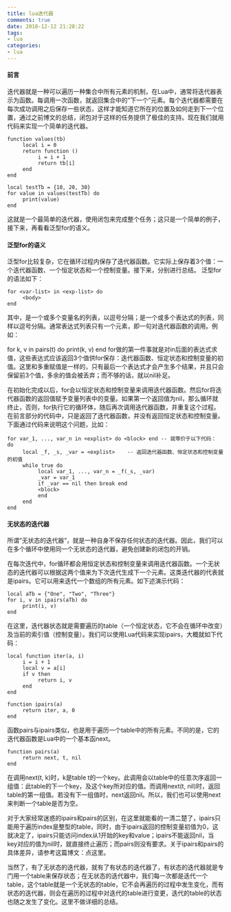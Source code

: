 ```yaml
---
title: lua迭代器
comments: true
date: 2018-12-12 21:28:22
tags:
- lua
categories:
- lua
---
```


#### 前言

迭代器就是一种可以遍历一种集合中所有元素的机制，在Lua中，通常将迭代器表示为函数。每调用一次函数，就返回集合中的“下一个”元素。每个迭代器都需要在每次成功调用之后保存一些状态，这样才能知道它所在的位置及如何走到下一个位置，通过之前博文的总结，闭包对于这样的任务提供了极佳的支持。现在我们就用代码来实现一个简单的迭代器。
```
function values(tb)
     local i = 0
     return function ()
          i = i + 1
          return tb[i]
     end
end

local testTb = {10, 20, 30}
for value in values(testTb) do
     print(value)
end
```
这就是一个最简单的迭代器，使用闭包来完成整个任务；这只是一个简单的例子，接下来，再看看泛型for的语义。

#### 泛型for的语义

泛型for比较复杂，它在循环过程内保存了迭代器函数。它实际上保存着3个值：一个迭代器函数、一个恒定状态和一个控制变量。接下来，分别进行总结。
泛型for的语法如下：
```
for <var-list> in <exp-list> do
     <body>
end
```
其中，<var-list>是一个或多个变量名的列表，以逗号分隔；<exp-list>是一个或多个表达式的列表，同样以逗号分隔。通常表达式列表只有一个元素，即一句对迭代器函数的调用。例如：

for k, v in pairs(t) do print(k, v) end
for做的第一件事就是对in后面的表达式求值，这些表达式应该返回3个值供for保存：迭代器函数、恒定状态和控制变量的初值。这里和多重赋值是一样的，只有最后一个表达式才会产生多个结果，并且只会保留前3个值，多余的值会被丢弃；而不够的话，就以nil补足。

在初始化完成以后，for会以恒定状态和控制变量来调用迭代器函数。然后for将迭代器函数的返回值赋予变量列表中的变量。如果第一个返回值为nil，那么循环就终止，否则，for执行它的循环体，随后再次调用迭代器函数，并重复这个过程。在前言部分的代码中，只是返回了迭代器函数，并没有返回恒定状态和控制变量。下面通过代码来说明这个问题，比如：
```
for var_1, ..., var_n in <explist> do <block> end -- 就等价于以下代码：
do
     local _f, _s, _var = <explist>    -- 返回迭代器函数、恒定状态和控制变量的初值
     while true do
          local var_1, ..., var_n = _f(_s, _var)
          _var = var_1
          if _var == nil then break end
          <block>
          end
     end
end
```
#### 无状态的迭代器

所谓“无状态的迭代器”，就是一种自身不保存任何状态的迭代器。因此，我们可以在多个循环中使用同一个无状态的迭代器，避免创建新的闭包的开销。

在每次迭代中，for循环都会用恒定状态和控制变量来调用迭代器函数。一个无状态的迭代器可以根据这两个值来为下次迭代生成下一个元素。这类迭代器的代表就是ipairs。它可以用来迭代一个数组的所有元素。如下述演示代码：
```
local aTb = {"One", "Two", "Three"}
for i, v in ipairs(aTb) do
     print(i, v)
end
```
在这里，迭代器状态就是需要遍历的table（一个恒定状态，它不会在循环中改变）及当前的索引值（控制变量）。我们可以使用Lua代码来实现ipairs，大概就如下代码：
```
local function iter(a, i)
     i = i + 1
     local v = a[i]
     if v then
          return i, v
     end
end

function ipairs(a)
     return iter, a, 0
end
```
函数pairs与ipairs类似，也是用于遍历一个table中的所有元素。不同的是，它的迭代器函数是Lua中的一个基本函next。
```
function pairs(a)
     return next, t, nil
end
```
在调用next(t, k)时，k是table t的一个key。此调用会以table中的任意次序返回一组值：此table的下一个key，及这个key所对应的值。而调用next(t, nil)时，返回table的第一组值。若没有下一组值时，next返回nil。所以，我们也可以使用next来判断一个table是否为空。

对于大家经常迷惑的ipairs和pairs的区别，在这里就能看的一清二楚了，ipairs只能用于遍历index是整型的table，同时，由于ipairs返回的控制变量初值为0，这就决定了，ipairs只能访问index从1开始的key和value；ipairs不能返回nil，当key对应的值为nil时，就直接终止遍历；而pairs则没有要求。关于ipairs和pairs的具体差异，请参考这篇博文：点这里。

当然了，有了无状态的迭代器，就有了有状态的迭代器了，有状态的迭代器就是专门用一个table来保存状态；在无状态的迭代器中，我们每一次都是迭代一个table，这个table就是一个无状态的table，它不会再遍历的过程中发生变化，而有状态的迭代器，则会在遍历的过程中对迭代的table进行变更，迭代的table的状态也随之发生了变化。这里不做详细的总结。